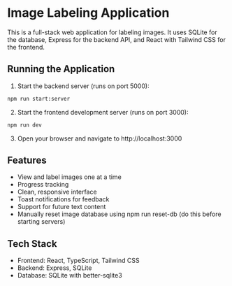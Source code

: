 # Image Labeling Application

This is a full-stack web application for labeling images. It uses SQLite for the database, Express for the backend API, and React with Tailwind CSS for the frontend.

## Running the Application

1. Start the backend server (runs on port 5000):
```bash
npm run start:server
```

2. Start the frontend development server (runs on port 3000):
```bash
npm run dev
```

3. Open your browser and navigate to http://localhost:3000

## Features

- View and label images one at a time
- Progress tracking
- Clean, responsive interface
- Toast notifications for feedback
- Support for future text content
- Manually reset image database using npm run reset-db (do this before starting servers)

## Tech Stack

- Frontend: React, TypeScript, Tailwind CSS
- Backend: Express, SQLite
- Database: SQLite with better-sqlite3